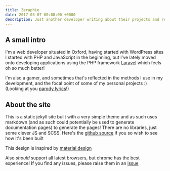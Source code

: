 ```yaml
---
title: Zeraphie
date: 2017-03-07 00:00:00 +0000
description: Just another developer writing about their projects and research
---
```


## A small intro

I'm a web developer situated in Oxford, having started with WordPress sites I started with PHP and JavaScript in the beginning, but I've lately moved onto developing applications using the PHP framework [Laravel](https://laravel.com/) which feels oh so much better!

I'm also a gamer, and sometimes that's reflected in the methods I use in my development, and the focal point of some of my personal projects :) (Looking at you [parody lyrics](/parody-lyrics/17-explosions-in-a-row)!)

## About the site

This is a static jekyll site built with a very simple theme and as such uses markdown (and as such could potentially be used to generate documentation pages) to generate the pages! There are no libraries, just some clever JS and SCSS. Here's the [github source](https://github.com/zeraphie/zeraphie.github.io) if you so wish to see how it's been built

This design is inspired by [material design](https://material.io/guidelines/)

Also *should* support all latest browsers, but chrome has the best experience! If you find any issues, please raise them in an [issue](https://github.com/zeraphie/zeraphie.github.io/issues)
